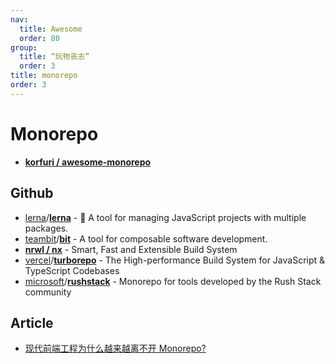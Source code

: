 ```yaml
---
nav:
  title: Awesome
  order: 80
group:
  title: “玩物丧志”
  order: 3
title: monorepo
order: 3
---
```


# Monorepo

- **[korfuri / awesome-monorepo](https://github.com/korfuri/awesome-monorepo)**

## Github

- [lerna](https://github.com/lerna?type=source)/**[lerna](https://github.com/lerna/lerna)** - 🐉 A tool for managing JavaScript projects with multiple packages.
- [teambit](https://github.com/teambit?type=source)/**[bit](https://github.com/teambit/bit)** - A tool for composable software development.
- **[nrwl / nx](https://github.com/nrwl/nx)** - Smart, Fast and Extensible Build System
- [vercel](https://github.com/vercel?type=source)/**[turborepo](https://github.com/vercel/turborepo)** - The High-performance Build System for JavaScript & TypeScript Codebases
- [microsoft](https://github.com/microsoft?type=source)/**[rushstack](https://github.com/microsoft/rushstack)** - Monorepo for tools developed by the Rush Stack community

## Article

- [现代前端工程为什么越来越离不开 Monorepo?](https://juejin.cn/post/6944877410827370504?utm_source=gold_browser_extension)

